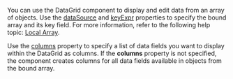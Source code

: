 You can use the DataGrid component to display and edit data from an array of objects. Use the [dataSource](/Documentation/ApiReference/UI_Components/dxDataGrid/Configuration/#dataSource) and [keyExpr](/Documentation/ApiReference/UI_Components/dxDataGrid/Configuration/#keyExpr) properties to specify the bound array and its key field. For more information, refer to the following help topic: [Local Array](/Documentation/Guide/Data_Binding/Specify_a_Data_Source/Local_Array/).
<!--split-->

Use the [columns](/Documentation/ApiReference/UI_Components/dxDataGrid/Configuration/columns/) property to specify a list of data fields you want to display within the DataGrid as columns. If the **columns** property is not specified, the component creates columns for all data fields available in objects from the bound array.